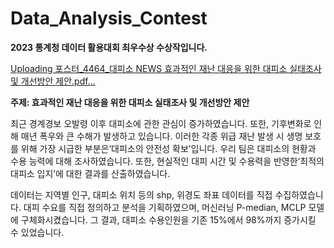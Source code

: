 # Data_Analysis_Contest
**2023 통계청 데이터 활용대회 최우수상 수상작입니다.**

[Uploading 포스터_4464_대피소 NEWS 효과적인 재난 대응을 위한 대피소 실태조사 및 개선방안 제안.pdf…]()

**주제: 효과적인 재난 대응을 위한 대피소 실태조사 및 개선방안 제안**

최근 경계경보 오발령 이후 대피소에 관한 관심이 증가하였습니다. 또한, 기후변화로 인해 매년 폭우와 큰 수해가 발생하고 있습니다. 이러한 각종 위급 재난 발생 시 생명 보호를 위해 가장 시급한 부분은‘대피소의 안전성 확보’입니다. 우리 팀은 대피소의 현황과 수용 능력에 대해 조사하였습니다. 또한, 현실적인 대피 시간 및 수용력을 반영한‘최적의 대피소 입지’에 대한 결과를 산출하였습니다.

데이터는 지역별 인구, 대피소 위치 등의 shp, 위경도 좌표 데이터를 직접 수집하였습니다. 대피 수요를 직접 정의하고 분석을 기획하였으며, 머신러닝 P-median, MCLP 모델에 구체화시켰습니다. 그 결과, 대피소 수용인원을 기존 15%에서 98%까지 증가시킬 수 있었습니다.
